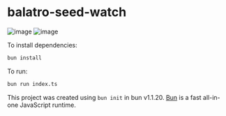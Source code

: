 # balatro-seed-watch

![image](https://github.com/user-attachments/assets/0ff4258d-b1ab-4279-8ecf-48edefa65ac7)
![image](https://github.com/user-attachments/assets/84a30e1d-0e36-4082-8ff2-b540997e4636)

To install dependencies:

```bash
bun install
```

To run:

```bash
bun run index.ts
```

This project was created using `bun init` in bun v1.1.20. [Bun](https://bun.sh) is a fast all-in-one JavaScript runtime.

